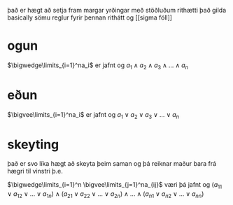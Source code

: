 það er hægt að setja fram margar yrðingar með stöðluðum rithætti
það gilda basically sömu reglur fyrir þennan rithátt og [[sigma föll]]

# ogun
$\bigwedge\limits_{i=1}^na_i$ er jafnt og $a_1\land a_2\land a_3\land ...\land a_n$

# eðun
$\bigvee\limits_{i=1}^na_i$ er jafnt og $a_1\lor a_2\lor a_3\lor ...\lor a_n$

# skeyting
það er svo líka hægt að skeyta þeim saman og þá reiknar maður bara frá hægri til vinstri þ.e.

$\bigwedge\limits_{i=1}^n \bigvee\limits_{j=1}^na_{ij}$ væri þá jafnt og $(a_{11}\lor a_{12}\lor ...\lor a_{1n})\land(a_{21}\lor a_{22}\lor ...\lor a_{2n})\land...\land(a_{n1}\lor a_{n2}\lor ...\lor a_{nn})$
